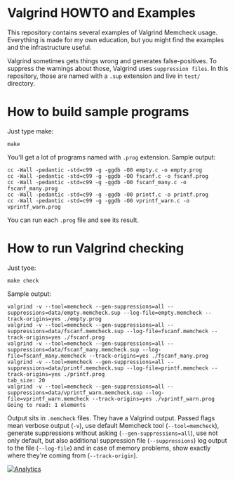 # Valgrind HOWTO and Examples

This repository contains several examples of Valgrind Memcheck
usage. Everything is made for my own education, but you might
find the examples and the infrastructure useful.

Valgrind sometimes gets things wrong and generates false-positives. To
suppress the warnings about those, Valgrind uses `suppression files`. In
this repository, those are named with a `.sup` extension and live in `test/`
directory.

# How to build sample programs

Just type make:

	make

You'll get a lot of programs named with `.prog` extension. Sample output:

~~~terminal
cc -Wall -pedantic -std=c99 -g -ggdb -O0 empty.c -o empty.prog
cc -Wall -pedantic -std=c99 -g -ggdb -O0 fscanf.c -o fscanf.prog
cc -Wall -pedantic -std=c99 -g -ggdb -O0 fscanf_many.c -o fscanf_many.prog
cc -Wall -pedantic -std=c99 -g -ggdb -O0 printf.c -o printf.prog
cc -Wall -pedantic -std=c99 -g -ggdb -O0 vprintf_warn.c -o vprintf_warn.prog
~~~

You can run each `.prog` file and see its result.

# How to run Valgrind checking

Just tyoe:

	make check

Sample output:

~~~terminal
valgrind -v --tool=memcheck --gen-suppressions=all --suppressions=data/empty.memcheck.sup --log-file=empty.memcheck --track-origins=yes ./empty.prog
valgrind -v --tool=memcheck --gen-suppressions=all --suppressions=data/fscanf.memcheck.sup --log-file=fscanf.memcheck --track-origins=yes ./fscanf.prog
valgrind -v --tool=memcheck --gen-suppressions=all --suppressions=data/fscanf_many.memcheck.sup --log-file=fscanf_many.memcheck --track-origins=yes ./fscanf_many.prog
valgrind -v --tool=memcheck --gen-suppressions=all --suppressions=data/printf.memcheck.sup --log-file=printf.memcheck --track-origins=yes ./printf.prog
tab_size: 20
valgrind -v --tool=memcheck --gen-suppressions=all --suppressions=data/vprintf_warn.memcheck.sup --log-file=vprintf_warn.memcheck --track-origins=yes ./vprintf_warn.prog
Going to read: 1 elements
~~~

Output sits in `.memcheck` files. They have a Valgrind output. Passed flags
mean verbose output (`-v`), use default Memcheck tool (`--tool=memcheck`),
generate suppressions without asking (`--gen-suppressions=all`), use not
only default, but also additional suppression file (`--suppressions`) log
output to the file (`--log-file`) and in case of memory problems, show
exactly where they're coming from (`--track-origin`). 

[![Analytics](https://ga-beacon.appspot.com/UA-67150227-1/wkoszek/valgrind_edu)](https://github.com/wkoszek/valgrind_edu)
